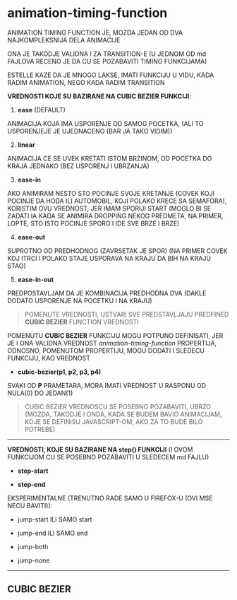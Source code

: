 # animation-timing-function

ANIMATION TIMING FUNCTION JE, MOZDA JEDAN OD DVA NAJKOMPLEKSNIJA DELA ANIMACIJE

ONA JE TAKODJE VALIDNA I ZA TRANSITION-E (U JEDNOM OD md FAJLOVA RECENO JE DA CU SE POZABAVITI TIMING FUNKCIJAMA)

ESTELLE KAZE DA JE MNOGO LAKSE, IMATI FUNKCIJU U VIDU, KADA RADIM ANIMATION, NEGO KADA RADIM TRANSITION

**VREDNOSTI KOJE SU BAZIRANE NA CUBIC BEZIER FUNKCIJI**:

1. **ease** (DEFAULT)

ANIMACIJA KOJA IMA USPORENJE OD SAMOG POCETKA, (ALI TO USPORENJEJE JE UJEDNACENO (BAR JA TAKO VIDIM))

2. **linear**

ANIMACIJA CE SE UVEK KRETATI ISTOM BRZINOM, OD POCETKA DO KRAJA JEDNAKO (BEZ USPORENJ I UBRZANJA)

3. **ease-in**

AKO ANIMIRAM NESTO STO POCINJE SVOJE KRETANJE (COVEK KOJI POCINJE DA HODA ILI AUTOMOBIL, KOJI POLAKO KRECE SA SEMAFORA), KORISTIM OVU VREDNOST, JER IMAM SPORIJI START (MOGLO BI SE ZADATI IA KADA SE ANIMIRA DROPPING NEKOG PREDMETA, NA PRIMER, LOPTE, STO ISTO POCINJE SPORO I IDE SVE BRZE I BRZE)

4. **ease-out**

SUPROTNO OD PREDHODNOG (ZAVRSETAK JE SPOR) (NA PRIMER COVEK KOJ ITRCI I POLAKO STAJE USPORAVA NA KRAJU DA BIH NA KRAJU STAO)

5. **ease-in-out**

PREDPOSTAVLJAM DA JE KOMBINACIJA PREDHODNA DVA (DAKLE DODATO USPORENJE NA POCETKU I NA KRAJU)

> POMENUTE VREDNOSTI, USTVARI SVE PREDSTAVLJAJU PREDFINED **CUBIC BEZIER** FUNCTION VREDNOSTI

POMENUTU **CUBIC BEZIER** FUNKCIJU MOGU POTPUNO DEFINISATI, JER JE I ONA VALIDNA VREDNOST *animation-timing-function* PROPERTIJA, ODNOSNO, POMENUTOM PROPERTIJU, MOGU DODATI I SLEDECU FUNKCIJU, KAO VREDNOST

- **cubic-bezier(p1, p2, p3, p4)**

SVAKI OD **P** PRAMETARA, MORA IMATI VREDNOST U RASPONU OD NULA(0) DO JEDAN(1)

> CUBIC BEZIER VREDNOSCU SE POSEBNO POZABAVITI, UBRZO (MOZDA, TAKODJE I ONDA, KADA SE BUDEM BAVIO ANIMACIJAM, KOJE SE DEFINISU JAVASCRIPT-OM, AKO ZA TO BUDE BILO POTREBE)

****

**VREDNOSTI, KOJE SU BAZIRANE NA **step()** FUNKCIJI** (I OVOM FUNKCIJOM CU SE POSEBNO POZABAVITI U SLEDECEM md FAJLU)

- **step-start**

- **step-end**

EKSPERIMENTALNE (TRENUTNO RADE SAMO U FIREFOX-U (OVI MSE NECU BAVITI)):

- jump-start ILI SAMO start

- jump-end ILI SAMO end

- jump-both

- jump-none

****

## CUBIC BEZIER


